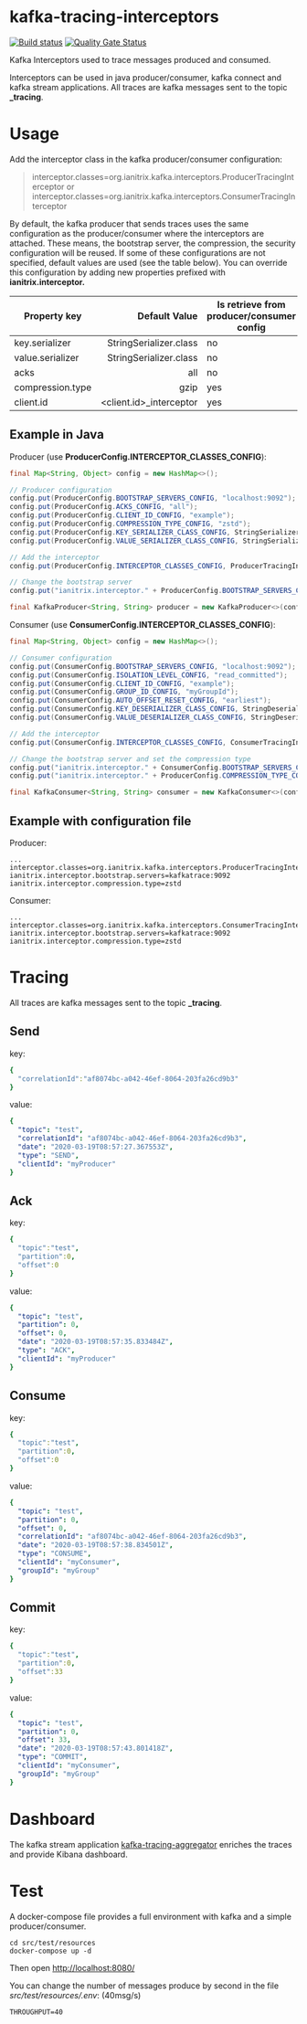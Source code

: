 # kafka-tracing-interceptors

[![Build status](https://travis-ci.org/GuillaumeWaignier/kafka-tracing-interceptors.svg?branch=master)](https://travis-ci.org/GuillaumeWaignier/kafka-tracing-interceptors) [![Quality Gate Status](https://sonarcloud.io/api/project_badges/measure?project=org.ianitrix.kafka%3Atracing-interceptors&metric=alert_status)](https://sonarcloud.io/dashboard?id=org.ianitrix.kafka%3Atracing-interceptors)

Kafka Interceptors used to trace messages produced and consumed.

Interceptors can be used in java producer/consumer, kafka connect and kafka stream applications.
All traces are kafka messages sent to the topic **\_tracing**.

# Usage

Add the interceptor class in the kafka producer/consumer configuration:
> interceptor.classes=org.ianitrix.kafka.interceptors.ProducerTracingInterceptor
> or
> interceptor.classes=org.ianitrix.kafka.interceptors.ConsumerTracingInterceptor

By default, the kafka producer that sends traces uses the same configuration as the producer/consumer where the interceptors are attached.
These means, the bootstrap server, the compression, the security configuration will be reused.
If some of these configurations are not specified, default values are used (see the table below).
You can override this configuration by adding new properties prefixed with __ianitrix.interceptor.__



| Property key     |   Default Value          | Is retrieve from producer/consumer config |
| ---------------  | ------------------------:| ---------------------------------------   |
| key.serializer   |  StringSerializer.class  | no                                        |
| value.serializer |  StringSerializer.class  | no                                        |
| acks             |  all                     | no                                        |
| compression.type |  gzip                    | yes                                       |
| client.id        |  <client.id>_interceptor | yes                                       |
 


## Example in Java

Producer (use **ProducerConfig.INTERCEPTOR\_CLASSES\_CONFIG**):

````java
final Map<String, Object> config = new HashMap<>();

// Producer configuration
config.put(ProducerConfig.BOOTSTRAP_SERVERS_CONFIG, "localhost:9092");
config.put(ProducerConfig.ACKS_CONFIG, "all");
config.put(ProducerConfig.CLIENT_ID_CONFIG, "example");
config.put(ProducerConfig.COMPRESSION_TYPE_CONFIG, "zstd");
config.put(ProducerConfig.KEY_SERIALIZER_CLASS_CONFIG, StringSerializer.class);
config.put(ProducerConfig.VALUE_SERIALIZER_CLASS_CONFIG, StringSerializer.class);

// Add the interceptor
config.put(ProducerConfig.INTERCEPTOR_CLASSES_CONFIG, ProducerTracingInterceptor.class.getName());

// Change the bootstrap server
config.put("ianitrix.interceptor." + ProducerConfig.BOOTSTRAP_SERVERS_CONFIG, "kafkatrace:9092");

final KafkaProducer<String, String> producer = new KafkaProducer<>(config);
````

Consumer (use **ConsumerConfig.INTERCEPTOR\_CLASSES\_CONFIG**):

```java
final Map<String, Object> config = new HashMap<>();

// Consumer configuration
config.put(ConsumerConfig.BOOTSTRAP_SERVERS_CONFIG, "localhost:9092");
config.put(ConsumerConfig.ISOLATION_LEVEL_CONFIG, "read_committed");
config.put(ConsumerConfig.CLIENT_ID_CONFIG, "example");
config.put(ConsumerConfig.GROUP_ID_CONFIG, "myGroupId");
config.put(ConsumerConfig.AUTO_OFFSET_RESET_CONFIG, "earliest");
config.put(ConsumerConfig.KEY_DESERIALIZER_CLASS_CONFIG, StringDeserializer.class);
config.put(ConsumerConfig.VALUE_DESERIALIZER_CLASS_CONFIG, StringDeserializer.class);

// Add the interceptor
config.put(ConsumerConfig.INTERCEPTOR_CLASSES_CONFIG, ConsumerTracingInterceptor.class.getName());

// Change the bootstrap server and set the compression type
config.put("ianitrix.interceptor." + ConsumerConfig.BOOTSTRAP_SERVERS_CONFIG, "kafkatrace:9092");
config.put("ianitrix.interceptor." + ProducerConfig.COMPRESSION_TYPE_CONFIG, "zstd");

final KafkaConsumer<String, String> consumer = new KafkaConsumer<>(config);
```

## Example with configuration file

Producer:

````properties
...
interceptor.classes=org.ianitrix.kafka.interceptors.ProducerTracingInterceptor
ianitrix.interceptor.bootstrap.servers=kafkatrace:9092
ianitrix.interceptor.compression.type=zstd
````

Consumer:

````properties
...
interceptor.classes=org.ianitrix.kafka.interceptors.ConsumerTracingInterceptor
ianitrix.interceptor.bootstrap.servers=kafkatrace:9092
ianitrix.interceptor.compression.type=zstd
````

# Tracing

All traces are kafka messages sent to the topic **\_tracing**.

## Send

key:
````yaml
{
  "correlationId":"af8074bc-a042-46ef-8064-203fa26cd9b3"
}
````

value:

````yaml
{
  "topic": "test",
  "correlationId": "af8074bc-a042-46ef-8064-203fa26cd9b3",
  "date": "2020-03-19T08:57:27.367553Z",
  "type": "SEND",
  "clientId": "myProducer"
}
````

## Ack

key:
````yaml
{
  "topic":"test",
  "partition":0,
  "offset":0
}
````

value:
````yaml
{
  "topic": "test",
  "partition": 0,
  "offset": 0,
  "date": "2020-03-19T08:57:35.833484Z",
  "type": "ACK",
  "clientId": "myProducer"
}
````

## Consume

key:
````yaml
{
  "topic":"test",
  "partition":0,
  "offset":0
}
````

value:
````yaml
{
  "topic": "test",
  "partition": 0,
  "offset": 0,
  "correlationId": "af8074bc-a042-46ef-8064-203fa26cd9b3",
  "date": "2020-03-19T08:57:38.834501Z",
  "type": "CONSUME",
  "clientId": "myConsumer",
  "groupId": "myGroup"
}
````

## Commit

key:
````yaml
{
  "topic":"test",
  "partition":0,
  "offset":33
}
````

value:
````yaml
{
  "topic": "test",
  "partition": 0,
  "offset": 33,
  "date": "2020-03-19T08:57:43.801418Z",
  "type": "COMMIT",
  "clientId": "myConsumer",
  "groupId": "myGroup"
}
````


# Dashboard

The kafka stream application [kafka-tracing-aggregator](https://github.com/GuillaumeWaignier/kafka-tracing-aggregator) enriches the traces
and provide Kibana dashboard.

# Test

A docker-compose file provides a full environment with kafka and a simple producer/consumer.

````shell
cd src/test/resources
docker-compose up -d
````

Then open [http://localhost:8080/](http://localhost:8080/)

You can change the number of messages produce by second in the file *src/test/resources/.env*: (40msg/s)
````properties
THROUGHPUT=40
````

